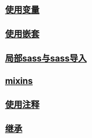# [使用变量](001.使用变量.md)  
# [使用嵌套](002.使用嵌套.md)  
# [局部sass与sass导入](003.局部sass与sass导入.md)  
# [mixins](04.mixins.md)  
# [使用注释](005.使用注释.md)  
# [继承](006.继承.md)  